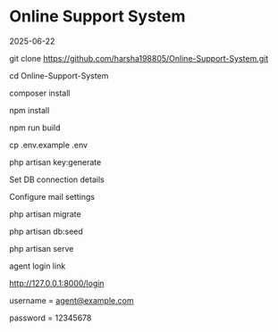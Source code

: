 # Online Support System
2025-06-22

git clone https://github.com/harsha198805/Online-Support-System.git

cd Online-Support-System

composer install

npm install

npm run build 

cp .env.example .env

php artisan key:generate

Set DB connection details

Configure mail settings

php artisan migrate

php artisan db:seed

php artisan serve

agent login link

http://127.0.0.1:8000/login

username = agent@example.com

password = 12345678
